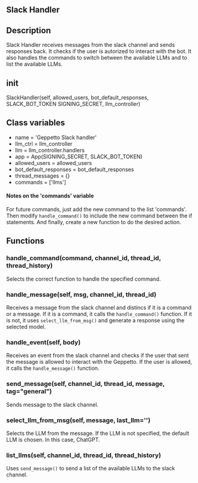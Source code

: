 ## Slack Handler

## Description

Slack Handler receives messages from the slack channel and sends responses back. It checks if the user is autorized to interact with the bot. It also handles the commands to switch between the available LLMs and to list the available LLMs.

## __init__

SlackHandler(self, allowed_users, bot_default_responses, SLACK_BOT_TOKEN SIGNING_SECRET, llm_controller)

## Class variables

- name = 'Geppetto Slack handler'
- llm_ctrl = llm_controller
- llm = llm_controller.handlers
- app = App(SIGNING_SECRET, SLACK_BOT_TOKEN)
- allowed_users = allowed_users
- bot_default_responses = bot_default_responses
- thread_messages = {}
- commands = ['llms']

#### Notes on the 'commands' variable

For future commands, just add the new command to the list 'commands'. Then modify `handle_command()` to include the new command between the if statements. And finally, create a new function to do the desired action.

## Functions

### **handle_command(command, channel_id, thread_id, thread_history)**

Selects the correct function to handle the specified command.

### **handle_message(self, msg, channel_id, thread_id)**

Receives a message from the slack channel and distincs if it is a command or a message. If it is a command, it calls the `handle_command()` function. If it is not, it uses `select_llm_from_msg()` and generate a response using the selected model.

### **handle_event(self, body)**

Receives an event from the slack channel and checks if the user that sent the message is allowed to interact with the Geppetto. If the user is allowed, it calls the `handle_message()` function.

### **send_message(self, channel_id, thread_id, message, tag="general")**

Sends message to the slack channel.

### **select_llm_from_msg(self, message, last_llm='')**

Selects the LLM from the message. If the LLM is not specified, the default LLM is chosen. In this case, ChatGPT.


### **list_llms(self, channel_id, thread_id, thread_history)**

Uses `send_message()` to send a list of the available LLMs to the slack channel.
